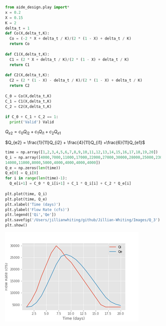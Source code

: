 ```python
from aide_design.play import*
x = 0.2
X = 0.15
K = 2
delta_t = 1
def Co(X,delta_t,K):
  Co = (-2 * X + delta_t / K)/(2 * (1 - X) + delta_t / K)
  return Co

def C1(X,delta_t,K):
  C1 = (2 * X + delta_t / K)/(2 * (1 - X) + delta_t / K)
  return C1

def C2(X,delta_t,K):
  C2 = (2 * (1 - X) - delta_t / K)/(2 * (1 - X) + delta_t / K)
  return C2

C_0 = Co(X,delta_t,K)
C_1 = C1(X,delta_t,K)
C_2 = C2(X,delta_t,K)

if C_0 + C_1 + C_2 == 1:
  print('Valid') Valid
```

$Q_{e2} = c_{0}Q_{i2} + c_{1}Q_{i1} +c_{2}Q_{e1}$

$Q_{e2} = \frac{1}{11}Q_{i2} + \frac{4}{11}Q_{i1} +\frac{6}{11}Q_{e1}$

```python
time = np.array([1,2,3,4,5,6,7,8,9,10,11,12,13,14,15,16,17,18,19,20])
Q_i = np.array([4000,7000,11000,17000,22000,27000,30000,28000,25000,23000,20000,17000,
14000,11000,8000,5000,4000,4000,4000,4000])
Q_e = np.zeros(len(time))
Q_e[0] = Q_i[0]
for i in range(len(time)-1):
  Q_e[i+1] = C_0 * Q_i[i+1] + C_1 * Q_i[i] + C_2 * Q_e[i]

plt.plot(time, Q_i)
plt.plot(time, Q_e)
plt.xlabel('Time (days)')
plt.ylabel('Flow Rate (cfs)')
plt.legend(['Qi','Qe'])
plt.savefig('/Users/jillianwhiting/github/Jillian-Whiting/Images/Q_3')
plt.show()
```
![q_3](https://github.com/jillianwhiting/Jillian-Whiting/blob/master/Images/Q_3.png?raw=true)
